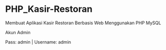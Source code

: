 # PHP_Kasir-Restoran
Membuat Aplikasi Kasir Restoran Berbasis Web Menggunakan PHP MySQL

Akun Admin

Pass: admin | Username: admin
